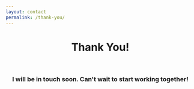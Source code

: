 ```yaml
---
layout: contact
permalink: /thank-you/
---
```

<div style="text-align:center;">
<h1>Thank You!</h1><br>
<h3>I will be in touch soon. Can't wait to start working together!</h3>
</div>